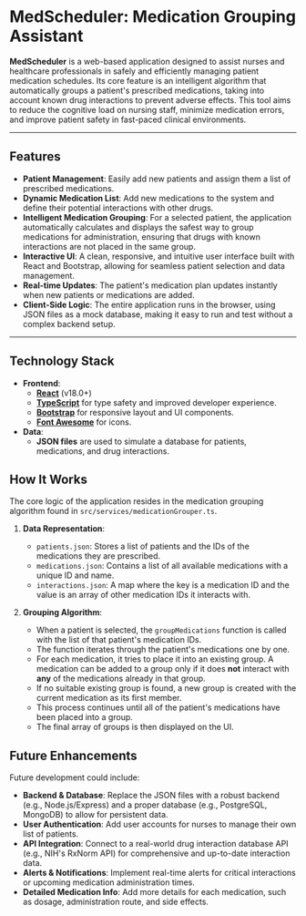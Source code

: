 # MedScheduler: Medication Grouping Assistant

**MedScheduler** is a web-based application designed to assist nurses and healthcare professionals in safely and efficiently managing patient medication schedules. Its core feature is an intelligent algorithm that automatically groups a patient's prescribed medications, taking into account known drug interactions to prevent adverse effects. This tool aims to reduce the cognitive load on nursing staff, minimize medication errors, and improve patient safety in fast-paced clinical environments.

---

## Features

* **Patient Management**: Easily add new patients and assign them a list of prescribed medications.
* **Dynamic Medication List**: Add new medications to the system and define their potential interactions with other drugs.
* **Intelligent Medication Grouping**: For a selected patient, the application automatically calculates and displays the safest way to group medications for administration, ensuring that drugs with known interactions are not placed in the same group.
* **Interactive UI**: A clean, responsive, and intuitive user interface built with React and Bootstrap, allowing for seamless patient selection and data management.
* **Real-time Updates**: The patient's medication plan updates instantly when new patients or medications are added.
* **Client-Side Logic**: The entire application runs in the browser, using JSON files as a mock database, making it easy to run and test without a complex backend setup.

---

## Technology Stack

* **Frontend**:
    * [**React**](https://reactjs.org/) (v18.0+)
    * [**TypeScript**](https://www.typescriptlang.org/) for type safety and improved developer experience.
    * [**Bootstrap**](https://getbootstrap.com/) for responsive layout and UI components.
    * [**Font Awesome**](https://fontawesome.com/) for icons.
* **Data**:
    * **JSON files** are used to simulate a database for patients, medications, and drug interactions.

      
## How It Works

The core logic of the application resides in the medication grouping algorithm found in `src/services/medicationGrouper.ts`.

1.  **Data Representation**:
    * `patients.json`: Stores a list of patients and the IDs of the medications they are prescribed.
    * `medications.json`: Contains a list of all available medications with a unique ID and name.
    * `interactions.json`: A map where the key is a medication ID and the value is an array of other medication IDs it interacts with.

2.  **Grouping Algorithm**:
    * When a patient is selected, the `groupMedications` function is called with the list of that patient's medication IDs.
    * The function iterates through the patient's medications one by one.
    * For each medication, it tries to place it into an existing group. A medication can be added to a group only if it does **not** interact with **any** of the medications already in that group.
    * If no suitable existing group is found, a new group is created with the current medication as its first member.
    * This process continues until all of the patient's medications have been placed into a group.
    * The final array of groups is then displayed on the UI.



## Future Enhancements

Future development could include:

* **Backend & Database**: Replace the JSON files with a robust backend (e.g., Node.js/Express) and a proper database (e.g., PostgreSQL, MongoDB) to allow for persistent data.
* **User Authentication**: Add user accounts for nurses to manage their own list of patients.
* **API Integration**: Connect to a real-world drug interaction database API (e.g., NIH's RxNorm API) for comprehensive and up-to-date interaction data.
* **Alerts & Notifications**: Implement real-time alerts for critical interactions or upcoming medication administration times.
* **Detailed Medication Info**: Add more details for each medication, such as dosage, administration route, and side effects.
